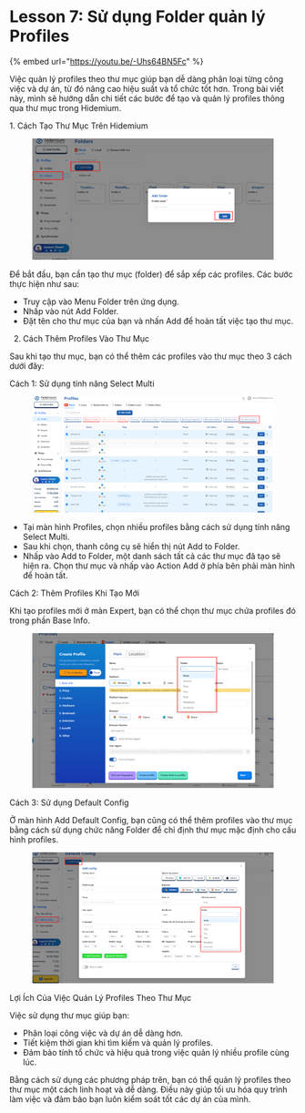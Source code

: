 # Lesson 7: Sử dụng Folder quản lý Profiles

{% embed url="https://youtu.be/-Uhs64BN5Fc" %}

Việc quản lý profiles theo thư mục giúp bạn dễ dàng phân loại từng công việc và dự án, từ đó nâng cao hiệu suất và tổ chức tốt hơn. Trong bài viết này, mình sẽ hướng dẫn chi tiết các bước để tạo và quản lý profiles thông qua thư mục trong Hidemium.

1\. Cách Tạo Thư Mục Trên Hidemium

<figure><img src="../../../.gitbook/assets/image (45).png" alt=""><figcaption></figcaption></figure>



Để bắt đầu, bạn cần tạo thư mục (folder) để sắp xếp các profiles. Các bước thực hiện như sau:

* Truy cập vào Menu Folder trên ứng dụng.
* Nhấp vào nút Add Folder.
* Đặt tên cho thư mục của bạn và nhấn Add để hoàn tất việc tạo thư mục.

2. Cách Thêm Profiles Vào Thư Mục

Sau khi tạo thư mục, bạn có thể thêm các profiles vào thư mục theo 3 cách dưới đây:

Cách 1: Sử dụng tính năng Select Multi

<figure><img src="../../../.gitbook/assets/image (46).png" alt=""><figcaption></figcaption></figure>

* Tại màn hình Profiles, chọn nhiều profiles bằng cách sử dụng tính năng Select Multi.
* Sau khi chọn, thanh công cụ sẽ hiển thị nút Add to Folder.
* Nhấp vào Add to Folder, một danh sách tất cả các thư mục đã tạo sẽ hiện ra. Chọn thư mục và nhấp vào Action Add ở phía bên phải màn hình để hoàn tất.

Cách 2: Thêm Profiles Khi Tạo Mới

Khi tạo profiles mới ở màn Expert, bạn có thể chọn thư mục chứa profiles đó trong phần Base Info.

<figure><img src="../../../.gitbook/assets/image (1) (1) (1) (1) (1) (1) (1) (1).png" alt=""><figcaption></figcaption></figure>



Cách 3: Sử dụng Default Config

Ở màn hình Add Default Config, bạn cũng có thể thêm profiles vào thư mục bằng cách sử dụng chức năng Folder để chỉ định thư mục mặc định cho cấu hình profiles.

<figure><img src="../../../.gitbook/assets/image (156).png" alt=""><figcaption></figcaption></figure>



Lợi Ích Của Việc Quản Lý Profiles Theo Thư Mục

Việc sử dụng thư mục giúp bạn:

* Phân loại công việc và dự án dễ dàng hơn.
* Tiết kiệm thời gian khi tìm kiếm và quản lý profiles.
* Đảm bảo tính tổ chức và hiệu quả trong việc quản lý nhiều profile cùng lúc.

Bằng cách sử dụng các phương pháp trên, bạn có thể quản lý profiles theo thư mục một cách linh hoạt và dễ dàng. Điều này giúp tối ưu hóa quy trình làm việc và đảm bảo bạn luôn kiểm soát tốt các dự án của mình.
